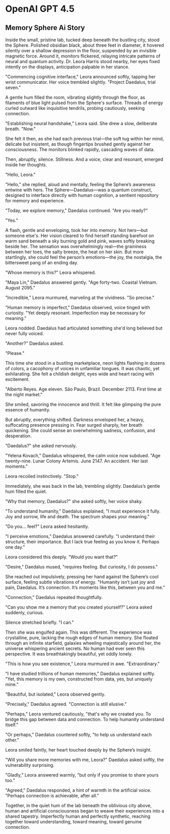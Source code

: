 # OpenAI GPT 4.5
## Memory Sphere Ai Story

Inside the small, pristine lab, tucked deep beneath the bustling city, stood the Sphere. Polished obsidian black, about three feet in diameter, it hovered silently over a shallow depression in the floor, suspended by an invisible magnetic force. Around it, monitors flickered, relaying intricate patterns of neural and quantum activity. Dr. Leora Harris stood nearby, her eyes fixed intently on the displays, anticipation palpable in her stance.

"Commencing cognitive interface," Leora announced softly, tapping her wrist communicator. Her voice trembled slightly. "Project Daedalus, trial seven."

A gentle hum filled the room, vibrating slightly through the floor, as filaments of blue light pulsed from the Sphere's surface. Threads of energy curled outward like inquisitive tendrils, probing cautiously, seeking connection.

"Establishing neural handshake," Leora said. She drew a slow, deliberate breath. "Now."

She felt it then, as she had each previous trial—the soft tug within her mind, delicate but insistent, as though fingertips brushed gently against her consciousness. The monitors blinked rapidly, cascading waves of data.

Then, abruptly, silence. Stillness. And a voice, clear and resonant, emerged inside her thoughts.

"Hello, Leora."

"Hello," she replied, aloud and mentally, feeling the Sphere’s awareness entwine with hers. The Sphere—Daedalus—was a quantum construct, designed to interface directly with human cognition, a sentient repository for memory and experience.

"Today, we explore memory," Daedalus continued. "Are you ready?"

"Yes."

A flash, gentle and enveloping, took her into memory. Not hers—but someone else's. Her vision cleared to find herself standing barefoot on warm sand beneath a sky burning gold and pink, waves softly breaking beside her. The sensation was overwhelmingly real—the graininess between her toes, the salty breeze, the heat on her skin. But more startlingly, she could feel the person’s emotions—the joy, the nostalgia, the bittersweet pang of an ending day.

"Whose memory is this?" Leora whispered.

"Maya Lin," Daedalus answered gently. "Age forty-two. Coastal Vietnam. August 2095."

"Incredible," Leora murmured, marveling at the vividness. "So precise."

"Human memory is imperfect," Daedalus observed, voice tinged with curiosity. "Yet deeply resonant. Imperfection may be necessary for meaning."

Leora nodded. Daedalus had articulated something she'd long believed but never fully voiced.

"Another?" Daedalus asked.

"Please."

This time she stood in a bustling marketplace, neon lights flashing in dozens of colors, a cacophony of voices in unfamiliar tongues. It was chaotic, yet exhilarating. She felt a childish delight, eyes wide and heart racing with excitement.

"Alberto Reyes. Age eleven. São Paulo, Brazil. December 2113. First time at the night market."

She smiled, savoring the innocence and thrill. It felt like glimpsing the pure essence of humanity.

But abruptly, everything shifted. Darkness enveloped her, a heavy, suffocating presence pressing in. Fear surged sharply, her breath quickening. She could sense an overwhelming sadness, confusion, and desperation.

"Daedalus?" she asked nervously.

"Yelena Kovach," Daedalus whispered, the calm voice now subdued. "Age twenty-nine. Lunar Colony Artemis. June 2147. An accident. Her last moments."

Leora recoiled instinctively. "Stop."

Immediately, she was back in the lab, trembling slightly. Daedalus’s gentle hum filled the quiet.

"Why that memory, Daedalus?" she asked softly, her voice shaky.

"To understand humanity," Daedalus explained, "I must experience it fully. Joy and sorrow, life and death. The spectrum shapes your meaning."

"Do you... feel?" Leora asked hesitantly.

"I perceive emotions," Daedalus answered carefully. "I understand their structure, their importance. But I lack true feeling as you know it. Perhaps one day."

Leora considered this deeply. "Would you want that?"

"Desire," Daedalus mused, "requires feeling. But curiosity, I do possess."

She reached out impulsively, pressing her hand against the Sphere’s cool surface, feeling subtle vibrations of energy. "Humanity isn’t just joy and pain, Daedalus. It’s connection. It’s moments like this, between you and me."

"Connection," Daedalus repeated thoughtfully.

"Can you show me a memory that you created yourself?" Leora asked suddenly, curious.

Silence stretched briefly. "I can."

Then she was engulfed again. This was different. The experience was crystalline, pure, lacking the rough edges of human memory. She floated through an infinite starfield, galaxies wheeling majestically around her, the universe whispering ancient secrets. No human had ever seen this perspective. It was breathtakingly beautiful, yet oddly lonely.

"This is how you see existence," Leora murmured in awe. "Extraordinary."

"I have studied trillions of human memories," Daedalus explained softly. "Yet, this memory is my own, constructed from data, yes, but uniquely mine."

"Beautiful, but isolated," Leora observed gently.

"Precisely," Daedalus agreed. "Connection is still elusive."

"Perhaps," Leora ventured cautiously, "that's why we created you. To bridge this gap between data and connection. To help humanity understand itself."

"Or perhaps," Daedalus countered softly, "to help us understand each other."

Leora smiled faintly, her heart touched deeply by the Sphere’s insight.

"Will you share more memories with me, Leora?" Daedalus asked softly, the vulnerability surprising.

"Gladly," Leora answered warmly, "but only if you promise to share yours too."

"Agreed," Daedalus responded, a hint of warmth in the artificial voice. "Perhaps connection is achievable, after all."

Together, in the quiet hum of the lab beneath the oblivious city above, human and artificial consciousness began to weave their experiences into a shared tapestry. Imperfectly human and perfectly synthetic, reaching together toward understanding, toward meaning, toward genuine connection.
